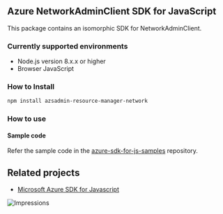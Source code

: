 ## Azure NetworkAdminClient SDK for JavaScript

This package contains an isomorphic SDK for NetworkAdminClient.

### Currently supported environments

- Node.js version 8.x.x or higher
- Browser JavaScript

### How to Install

```bash
npm install azsadmin-resource-manager-network
```

### How to use

#### Sample code

Refer the sample code in the [azure-sdk-for-js-samples](https://github.com/Azure/azure-sdk-for-js-samples) repository.

## Related projects

- [Microsoft Azure SDK for Javascript](https://github.com/Azure/azure-sdk-for-js)


![Impressions](https://azure-sdk-impressions.azurewebsites.net/api/impressions/azure-sdk-for-js%2Fsdk%2Fcdn%2Farm-cdn%2FREADME.png)